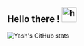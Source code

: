 ## Hello there ! <img alt="handwavegif" src="https://user-images.githubusercontent.com/39513876/112366216-8cfe7400-8cfe-11eb-8116-7d3dbae20e97.gif" width='35' height = '35'/>
![Yash's GitHub stats](https://github-readme-stats.vercel.app/api?username=conqryash007&show_icons=true&theme=radical)
